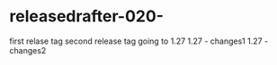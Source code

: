 # releasedrafter-020-

first relase tag
second release tag going to 1.27
1.27 - changes1
1.27 - changes2